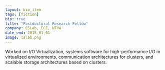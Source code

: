 ```yaml
---
layout: bio_item
tags: [fiction]
bio: true
title: "Postdoctoral Research Fellow"
company: CSLab, ECE, NTUA
date_end: 2015-01-01
image: cslab.png
---
```


Worked on I/O Virtualization, systems software for high-performance I/O in
virtualized environments, communication architectures for clusters, and
scalable storage architectures based on clusters.

